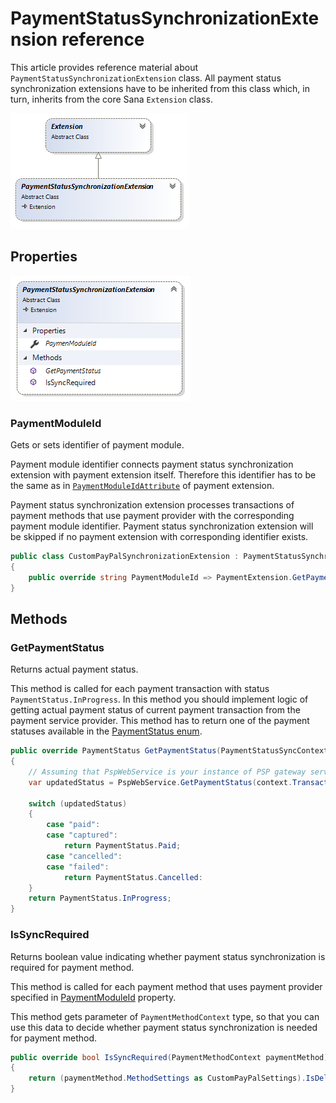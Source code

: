 ﻿# PaymentStatusSynchronizationExtension reference

This article provides reference material about `PaymentStatusSynchronizationExtension` class.
All payment status synchronization extensions have to be inherited from this class which, in turn,
inherits from the core Sana `Extension` class.

![Inheritance](img/payment-status-sync-extension/inheritance.png)

## Properties

![Class](img/payment-status-sync-extension/class.png)

### PaymentModuleId

Gets or sets identifier of payment module.

Payment module identifier connects payment status synchronization extension with payment extension
itself. Therefore this identifier has to be the same as in [`PaymentModuleIdAttribute`](../how-to/create-payment-extension.md#PaymentModuleIdAttribute) 
of payment extension.

Payment status synchronization extension processes transactions of payment methods that use payment
provider with the corresponding payment module identifier. 
Payment status synchronization extension will be skipped if no payment extension with 
corresponding identifier exists.

```cs
public class CustomPayPalSynchronizationExtension : PaymentStatusSynchronizationExtension
{
    public override string PaymentModuleId => PaymentExtension.GetPaymentModuleId(typeof(CustomPayPalPaymentExtension));
}
```

## Methods

### GetPaymentStatus

Returns actual payment status.

This method is called for each payment transaction with status `PaymentStatus.InProgress`.
In this method you should implement logic of getting actual payment status of current payment
transaction from the payment service provider. This method has to return one of the payment
statuses available in the [PaymentStatus enum](payment-status.md).

```cs
public override PaymentStatus GetPaymentStatus(PaymentStatusSyncContext context)
{
    // Assuming that PspWebService is your instance of PSP gateway service
    var updatedStatus = PspWebService.GetPaymentStatus(context.TransactionId);

    switch (updatedStatus)
    {
        case "paid":
        case "captured":
            return PaymentStatus.Paid;
        case "cancelled":
        case "failed":
            return PaymentStatus.Cancelled:
    }
    return PaymentStatus.InProgress;
}
```

### IsSyncRequired

Returns boolean value indicating whether payment status synchronization is required for
payment method.

This method is called for each payment method that uses payment provider specified in
[PaymentModuleId](#paymentmoduleid) property.

This method gets parameter of `PaymentMethodContext` type, so that you can use this data to decide
whether payment status synchronization is needed for payment method.

```cs
public override bool IsSyncRequired(PaymentMethodContext paymentMethod)
{
    return (paymentMethod.MethodSettings as CustomPayPalSettings).IsDelayedCaptureEnabled;
}
```